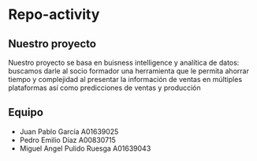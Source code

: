 # Repo-activity
## Nuestro proyecto
Nuestro proyecto se basa en buisness intelligence y analítica de datos: buscamos darle al socio formador una herramienta que le permita ahorrar tiempo y complejidad al presentar la información de ventas en múltiples plataformas así como predicciones de ventas y producción
## Equipo
- Juan Pablo García A01639025
- Pedro Emilio Díaz A00830715
- Miguel Angel Pulido Ruesga A01639043
